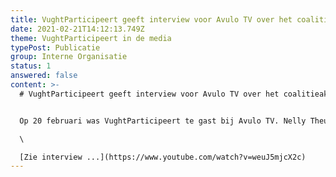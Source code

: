 ```yaml
---
title: VughtParticipeert geeft interview voor Avulo TV over het coalitieakkoord
date: 2021-02-21T14:12:13.749Z
theme: VughtParticipeert in de media
typePost: Publicatie
group: Interne Organisatie
status: 1
answered: false
content: >-
  # VughtParticipeert geeft interview voor Avulo TV over het coalitieakkoord


  Op 20 februari was VughtParticipeert te gast bij Avulo TV. Nelly Theunissen en Philip Helmer gaven hun zienswijze op de ontwikkelingen tijdens en na de gemeenteraadsverkiezingen en het nieuwe coalitieakkoord. Ook lopende zaken als de reconstrctie van de N65 kwamen aan de orde.\

  \

  [Zie interview ...](https://www.youtube.com/watch?v=weuJ5mjcX2c)
---
```

